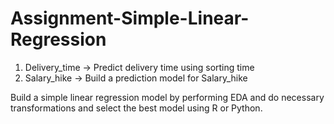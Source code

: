 # Assignment-Simple-Linear-Regression
1) Delivery_time -> Predict delivery time using sorting time
2) Salary_hike -> Build a prediction model for Salary_hike


Build a simple linear regression model by performing EDA and do necessary transformations and select the best model using R or Python.

